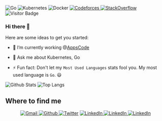 <!-- ## ⚡ Technologies -->

![Go](https://img.shields.io/badge/-Go-black?style=flat-square&logo=go)
![Kubernetes](https://img.shields.io/badge/-Kubernetes-430098?style=flat-square&logo=kubernetes)
![Docker](https://img.shields.io/badge/-Docker-black?style=flat-square&logo=docker)
<a href="https://codeforces.com/profile/masudur_rahman">
    <img alt="Codeforces" src="https://cp-logo.vercel.app/codeforces/masudur_rahman"/>
</a>
<a href="https://stackoverflow.com/users/6013663/masudur-rahman?tab=profile">
    <img  alt="StackOverflow" src="https://stackoverflow-badge.vercel.app/?userID=6013663" />
</a>
![Visitor Badge](https://visitor-badge.laobi.icu/badge?page_id=masudur-rahman.masudur-rahman)

### Hi there 👋


Here are some ideas to get you started:

- 🔭 I’m currently working @[AppsCode](https://appscode.com)
<!-- - 🌱 I’m currently learning ... -->
- 💬 Ask me about Kubernetes, Go
<!-- - 📫 How to reach me: ... -->
- ⚡ Fun fact: Don't let my `Most Used Languages` stats fool you. My most used language is `Go`. 😃





![Github Stats](https://github-readme-stats.vercel.app/api?username=masudur-rahman&count_private=true&show_icons=true&include_all_commits=true)
![Top Langs](https://github-readme-stats.vercel.app/api/top-langs/?username=masudur-rahman&hide=TeX&layout=compact)

## Where to find me
<p align="center">
  <a href="mailto:masudjuly02@gmail.com" target="_blank"><img alt="Gmail" src="https://img.shields.io/badge/gmail-%231DA1F2.svg?&style=for-the-badge&logo=gmail&logoColor=white" />
  <a href="https://github.com/masudur-rahman" target="_blank"><img alt="Github" src="https://img.shields.io/badge/GitHub-%2312100E.svg?&style=for-the-badge&logo=Github&logoColor=white" />
  </a> <a href="https://twitter.com/_masud_rahman_" target="_blank"><img alt="Twitter" src="https://img.shields.io/badge/twitter-%231DA1F2.svg?&style=for-the-badge&logo=twitter&logoColor=white" /></a>
  <a href="https://www.linkedin.com/in/masudur-rahman/" target="_blank"><img alt="LinkedIn" src="https://img.shields.io/badge/linkedin-%230077B5.svg?&style=for-the-badge&logo=linkedin&logoColor=white" />
  <a href="https://www.facebook.com/mohammadmasudur.rahman/" target="_blank"><img alt="LinkedIn" src="https://img.shields.io/badge/facebook-%231DA1F2.svg?&style=for-the-badge&logo=facebook&logoColor=white" />
  <a href="https://www.instagram.com/_masudur.rahman_/" target="_blank"><img alt="LinkedIn" src="https://img.shields.io/badge/instagram-%231DA1F2.svg?&style=for-the-badge&logo=instagram&logoColor=white" />
</p>
